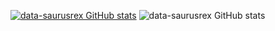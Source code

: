 [![data-saurusrex GitHub stats](https://github-readme-stats.vercel.app/api?username=data-saurusrex)](https://github.com/data-saurusrex/github-readme-stats)
![data-saurusrex GitHub stats](https://github-readme-stats.vercel.app/api?username=data-saurusrex&show=reviews,discussions_started,discussions_answered,prs_merged,prs_merged_percentage)
